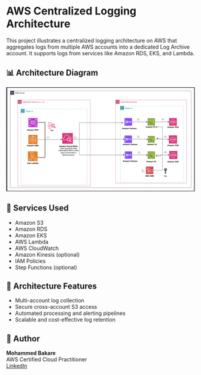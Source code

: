 # AWS Centralized Logging Architecture

This project illustrates a centralized logging architecture on AWS that aggregates logs from multiple AWS accounts into a dedicated Log Archive account. It supports logs from services like Amazon RDS, EKS, and Lambda.

## 📊 Architecture Diagram

![AWS Centralized Logging Architecture](AWS_Centralized%20logging%20Architetcture.png)


## 🔧 Services Used

- Amazon S3
- Amazon RDS
- Amazon EKS
- AWS Lambda
- AWS CloudWatch
- Amazon Kinesis (optional)
- IAM Policies
- Step Functions (optional)

## 📁 Architecture Features

- Multi-account log collection
- Secure cross-account S3 access
- Automated processing and alerting pipelines
- Scalable and cost-effective log retention

## 📌 Author

**Mohammed Bakare**  
AWS Certified Cloud Practitioner  
[LinkedIn](https://www.linkedin.com/in/mohammed-bakare-94a655288)


